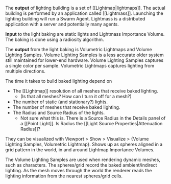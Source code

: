 The **output** of lighting building is a set of [[Lightmap|lightmaps]].
The actual building is performed by an application called [[Lightmass]].
Launching the lighting building will run a Swarm Agent.
Lightmass is a distributed application with a server and potentially many agents.

**Input** to the light baking are static lights and Lightmass Importance Volume.
The baking is done using a radiosity algorithm.

The **output** from the light baking is Volumetric Lightmaps and Volume Lighting Samples.
Volume Lighting Samples is a less accurate older system still maintained for lower-end hardware.
Volume Lighting Samples captures a single color per sample.
Volumetric Lightmaps captures lighting from multiple directions.

The time it takes to build baked lighting depend on
- The [[Lightmap]] resolution of all meshes that receive baked lighting.
  - (Is that all meshes? How can I turn it off for a mesh?)
- The number of static (and stationary?) lights.
- The number of meshes that receive baked lighting.
- The Radius and Source Radius of the lights.
  - Not sure what this is. There is a Source Radius in the Details panel of a [[Point Light]]. Is Radius the [[Light Source Properties|Attenuation Radius]]?

They can be visualized with Viewport > Show > Visualize > {Volume Lighting Samples, Volumetric Lightmap}.
Shows up as spheres aligned in a grid pattern in the world, in and around Lightmap Importance Volumes.

The Volume Lighting Samples are used when rendering dynamic meshes, such as characters.
The spheres/grid record the baked ambient/indirect lighting.
As the mesh moves through the world the renderer reads the lighting information from the nearest spheres/grid cells.
